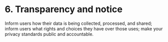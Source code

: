 # 6. Transparency and notice

Inform users how their data is being collected, processed, and shared; inform users what rights and choices they have over those uses; make your privacy standards public and accountable.
